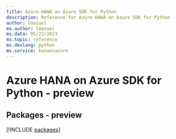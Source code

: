 ```yaml
---
title: Azure HANA on Azure SDK for Python
description: Reference for Azure HANA on Azure SDK for Python
author: lmazuel
ms.author: lmazuel
ms.data: 05/22/2023
ms.topic: reference
ms.devlang: python
ms.service: hanaonazure
---
```

# Azure HANA on Azure SDK for Python - preview
## Packages - preview
[!INCLUDE [packages](hana-on-azure-index.md)]